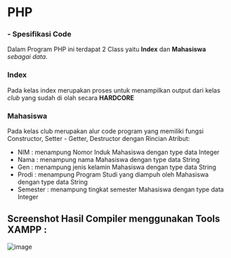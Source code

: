 # PHP
### - Spesifikasi Code

Dalam Program PHP ini terdapat 2 Class yaitu **Index** dan **Mahasiswa** *sebagai data*.

### Index
  Pada kelas index merupakan proses untuk menampilkan output dari kelas *club* yang sudah di olah secara **HARDCORE**
### Mahasiswa
  Pada kelas club merupakan alur code program yang memiliki fungsi Constructor, Setter - Getter, Destructor dengan Rincian Atribut:
  - NIM : menampung Nomor Induk Mahasiswa dengan type data Integer
  - Nama : menampung nama Mahasiswa dengan type data String
  - Gen : menampung jenis kelamin Mahasiswa dengan type data String
  - Prodi : menampung Program Studi yang diampuh oleh Mahasiswa dengan type data String
  - Semester : menampung tingkat semester Mahasiswa dengan type data Integer

## Screenshot Hasil Compiler menggunakan Tools **XAMPP** :

![image](https://user-images.githubusercontent.com/99385328/153928632-65858f75-7525-4076-a3dd-5cb584a4bc45.png)

